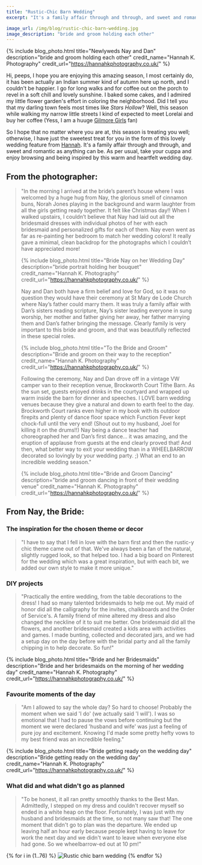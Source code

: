 ```yaml
---
title: "Rustic-Chic Barn Wedding"
excerpt: "It's a family affair through and through, and sweet and romantic as anything can be."

image_url: /img/blog/rustic-chic-barn-wedding.jpg
image_description: "bride and groom holding each other"
---
```


{% include blog_photo.html
title="Newlyweds Nay and Dan"
description="bride and groom holding each other"
credit_name="Hannah K. Photography"
credit_url="https://hannahkphotography.co.uk/"
%}

Hi, peeps, I hope you are enjoying this amazing season, I most certainly do, it
has been actually an Indian summer kind of autumn here up north, and I couldn't
be happier. I go for long walks and for coffee out on the porch to revel in a
soft chill and lovely sunshine. I baked some cakes, and I admired my little
flower garden's effort in coloring the neighborhood. Did I tell you that my
darling town feels most times like *Stars Hollow*? Well, this season while
walking my narrow little streets I kind of expected to meet Lorelai and buy her
coffee (Yess, I am a huuge [Gilmore Girls](https://en.wikipedia.org/wiki/Gilmore_Girls) fan)

So I hope that no matter where you are at, this season is treating you well;
otherwise, I have just the sweetest treat for you in the form of this lovely
wedding feature from [Hannah](https://hannahkphotography.co.uk/). It's a family
affair through and through, and sweet and romantic as anything can be.  As per
usual, take your cuppa and enjoy browsing and being inspired by this warm and
heartfelt wedding day. 

## From the photographer:

<blockquote>
"In the morning I arrived at the bride’s parent’s house where I was
welcomed by a huge hug from Nay, the glorious smell of cinnamon buns, Norah
Jones playing in the background and warm laughter from all the girls getting
ready together. It felt like Christmas day!! When I walked upstairs, I couldn’t
believe that Nay had laid out all the bridesmaid dresses with individual photos
of her with each bridesmaid and personalized gifts for each of them. Nay even
went as far as re-painting her bedroom to match her wedding colors! It really
gave a minimal, clean backdrop for the photographs which I couldn’t have
appreciated more!

{% include blog_photo.html
title="Bride Nay on her Wedding Day"
description="bride portrait holding her bouquet"
credit_name="Hannah K. Photography"
credit_url="https://hannahkphotography.co.uk/"
%}

Nay and Dan both have a firm belief and love for God, so it was no question they
would have their ceremony at St Mary de Lode Church where Nay’s father could
marry them. It was truly a family affair with Dan’s sisters reading scripture,
Nay’s sister leading everyone in sung worship, her mother and father giving her
away, her father marrying them and Dan’s father bringing the message. Clearly
family is very important to this bride and groom, and that was beautifully
reflected in these special roles.

{% include blog_photo.html
title="To the Bride and Groom"
description="Bride and groom on their way to the reception"
credit_name="Hannah K. Photography"
credit_url="https://hannahkphotography.co.uk/"
%}

Following the ceremony, Nay and Dan drove off in a vintage VW camper van to
their reception venue, Brockworth Court Tithe Barn. As the sun set, guests
enjoyed drinks in the courtyard and wrapped up warm inside the barn for dinner
and speeches. I LOVE barn wedding venues because they give a natural and down to
earth feel to the day. Brockworth Court ranks even higher in my book with its
outdoor firepits and plenty of dance floor space which Function Fever kept
chock-full until the very end! (Shout out to my husband, Joel for killing it on
the drums!!) Nay being a dance teacher had choreographed her and Dan’s first
dance… it was amazing, and the eruption of applause from guests at the end
clearly proved that! And then, what better way to exit your wedding than in a
WHEELBARROW decorated so lovingly by your wedding party. ;) What an end to an
incredible wedding season."

{% include blog_photo.html
title="Bride and Groom Dancing"
description="bride and groom dancing in front of their wedding venue"
credit_name="Hannah K. Photography"
credit_url="https://hannahkphotography.co.uk/"
%}
</blockquote>

## From Nay, the Bride:

### The inspiration for the chosen theme or decor
<blockquote>
"I have to say that I fell in love with the barn first and then the rustic-y
chic theme came out of that. We've always been a fan of the natural, slightly
rugged look, so that helped too. I had a big board on Pinterest for the wedding
which was a great inspiration, but with each bit, we added our own style to make
it more unique."
</blockquote>

### DIY projects
<blockquote>
"Practically the entire wedding, from the table decorations to the dress! I had
so many talented bridesmaids to help me out. My maid of honor did all the
calligraphy for the invites, chalkboards and the Order of Service's. A family
friend of mine altered my dress and also changed the neckline of it to suit me
better. One bridesmaid did all the flowers, and another bridesmaid created a
kids area with activities and games. I made bunting, collected and decorated
jars, and we had a setup day on the day before with the bridal party and all the
family chipping in to help decorate. So fun!"
</blockquote>

{% include blog_photo.html
title="Bride and her Bridesmaids"
description="Bride and her bridesmaids on the morning of her wedding day"
credit_name="Hannah K. Photography"
credit_url="https://hannahkphotography.co.uk/"
%}

### Favourite moments of the day
<blockquote>
"Am I allowed to say the whole day? So hard to choose! Probably the moment when
we said 'I do' (we actually said 'I will'). I was so emotional that I had to
pause the vows before continuing but the moment we were declared 'husband and
wife' was just a feeling of pure joy and excitement. Knowing I'd made some
pretty hefty vows to my best friend was an incredible feeling."
</blockquote>

{% include blog_photo.html
title="Bride getting ready on the wedding day"
description="Bride getting ready on the wedding day"
credit_name="Hannah K. Photography"
credit_url="https://hannahkphotography.co.uk/"
%}

### What did and what didn't go as planned
<blockquote>
"To be honest, it all ran pretty smoothly thanks to the Best Man. Admittedly, I
stepped on my dress and couldn't recover myself so ended in a white heap on the
floor. Fortunately, I was just with my husband and bridesmaids at the time, so
not many saw that!  The one moment that didn't go to plan was the departure. We
ended up leaving half an hour early because people kept having to leave for work
the next day and we didn't want to leave when everyone else had gone. So we
wheelbarrow-ed out at 10 pm!"
</blockquote>

<div class="row center-xs">
    <div class="col-xs-12">
        <div class="photos">
        {% for i in (1..76) %}
            <img src="/img/blog/rustic-chic-barn-wedding/rustic-chic-barn-wedding-{{i}}.jpg" title="Rustic chich barn wedding" alt="Rustic chic barn wedding"/>
        {% endfor %}
        </div>
